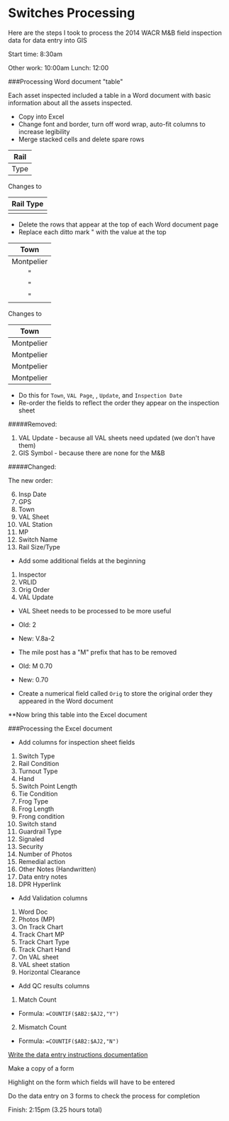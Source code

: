 Switches Processing
=====================

Here are the steps I took to process the 2014 WACR M&B field inspection data for data entry into GIS

Start time: 8:30am

Other work: 10:00am
Lunch: 12:00


###Processing Word document "table"

Each asset inspected included a table in a Word document with basic information about all the assets inspected.

- Copy into Excel
- Change font and border, turn off word wrap, auto-fit columns to increase legibility
- Merge stacked cells and delete spare rows

|Rail|  
|----|
|Type|

Changes to

|Rail Type|
|---------|
|         |

- Delete the rows that appear at the top of each Word document page
- Replace each ditto mark " with the value at the top

|Town|
|:---:|
|Montpelier|
|"|
|"|
|"|

Changes to

|Town|
|:---:|
|Montpelier|
|Montpelier|
|Montpelier|
|Montpelier|

- Do this for `Town`, `VAL Page`, , `Update`, and `Inspection Date`  
- Re-order the fields to reflect the order they appear on the inspection sheet

#####Removed:
1. VAL Update - because all VAL sheets need updated (we don't have them)
2. GIS Symbol - because there are none for the M&B

#####Changed:


The new order:

6. Insp Date  
1. GPS  
2. Town  
3. VAL Sheet  
4. VAL Station  
5. MP  
7. Switch Name  
8. Rail Size/Type  
 
- Add some additional fields at the beginning
  
1. Inspector
2. VRLID
3. Orig Order
4. VAL Update

- VAL Sheet needs to be processed to be more useful

- Old: 2
- New: V.8a-2

- The mile post has a "M" prefix that has to be removed

- Old: M 0.70
- New: 0.70

- Create a numerical field called `Orig` to store the original order they appeared in the Word document

**Now bring this table into the Excel document

###Processing the Excel document

- Add columns for inspection sheet fields

1. Switch Type
2. Rail Condition
3. Turnout Type
4. Hand
5. Switch Point Length
6. Tie Condition
7. Frog Type
7. Frog Length
8. Frong condition
9. Switch stand
10. Guardrail Type
11. Signaled
12. Security
13. Number of Photos
14. Remedial action
9. Other Notes (Handwritten)
11. Data entry notes
12. DPR Hyperlink

- Add Validation columns

1. Word Doc
2. Photos (MP)
3. On Track Chart
4. Track Chart MP
4. Track Chart Type
5. Track Chart Hand
5. On VAL sheet
6. VAL sheet station
7. Horizontal Clearance

- Add QC results columns

1. Match Count
  - Formula: `=COUNTIF($AB2:$AJ2,"Y")`  
2. Mismatch Count
  - Formula: `=COUNTIF($AB2:$AJ2,"N")`  

[Write the data entry instructions documentation](https://github.com/VTrans-Rail/inspection-processing/blob/master/M%26B%20Switches%20Instructions.md)

Make a copy of a form

Highlight on the form which fields will have to be entered

Do the data entry on 3 forms to check the process for completion

Finish: 2:15pm (3.25 hours total)

